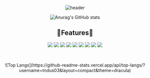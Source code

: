 <div align="center">
  <!--### Hi there 👋-->

  <!--
  **tndus03/tndus03** is a ✨ _special_ ✨ repository because its `README.md` (this file) appears on your GitHub profile.

  Here are some ideas to get you started:

  - 🔭 I’m currently working on ...
  - 🌱 I’m currently learning ...
  - 👯 I’m looking to collaborate on ...
  - 🤔 I’m looking for help with ...
  - 💬 Ask me about ...
  - 📫 How to reach me: ...
  - 😄 Pronouns: ...
  - ⚡ Fun fact: ...
  -->
  
  ![header](https://capsule-render.vercel.app/api?type=Waving&color=gradient&height=300&section=header&text=✨sooyeon✨&fontSize=90)

  ![Anurag's GitHub stats](https://github-readme-stats.vercel.app/api?username=tndus03&show_icons=true&theme=buefy)

  ## 🔨Features🔨
  <img src="https://img.shields.io/badge/Python-3776AB?style=flat-square&logo=Python&logoColor=white" />
  <img src="https://img.shields.io/badge/C-A8B9CC?style=flat-square&logo=C&logoColor=white" />
  <img src="https://img.shields.io/badge/C++-00599C?style=flat-square&logo=C++&logoColor=white" />
  <img src="https://img.shields.io/badge/JAVA-007396?style=flat-square&logo=JAVA&logoColor=white" />
  <img src="https://img.shields.io/badge/HTML5-E34F26?style=flat-square&logo=HTML5&logoColor=white" />
  <img src="https://img.shields.io/badge/JavaScript-F7DF1E?style=flat-square&logo=JavaScript&logoColor=white" />
  <img src="https://img.shields.io/badge/CSS3-1572B6?style=flat-square&logo=CSS3&logoColor=white" />
  <img src="https://img.shields.io/badge/Kotlin-7F52FF?style=flat-square&logo=Kotlin&logoColor=white" />
  <img src="https://img.shields.io/badge/React-61DAFB?style=flat-square&logo=React&logoColor=white" />
  
  ##
  <br />
  ![Top Langs](https://github-readme-stats.vercel.app/api/top-langs/?username=tndus03&layout=compact&theme=dracula)

</div>

